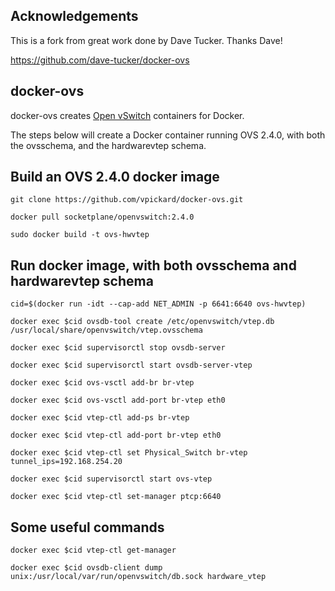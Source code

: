 Acknowledgements
--------------------------------------------------------------
This is a fork from great work done by Dave Tucker. Thanks Dave!

https://github.com/dave-tucker/docker-ovs

docker-ovs
----------

docker-ovs creates [Open vSwitch](http://openvswitch.org) containers for Docker.

The steps below will create a Docker container running OVS 2.4.0, with both
the ovsschema, and the hardwarevtep schema.


Build an OVS 2.4.0 docker image
------------------------------

	git clone https://github.com/vpickard/docker-ovs.git

	docker pull socketplane/openvswitch:2.4.0

	sudo docker build -t ovs-hwvtep

Run docker image, with both ovsschema and hardwarevtep schema
--------------------------------------------------------------

	cid=$(docker run -idt --cap-add NET_ADMIN -p 6641:6640 ovs-hwvtep)

	docker exec $cid ovsdb-tool create /etc/openvswitch/vtep.db /usr/local/share/openvswitch/vtep.ovsschema

	docker exec $cid supervisorctl stop ovsdb-server

	docker exec $cid supervisorctl start ovsdb-server-vtep

	docker exec $cid ovs-vsctl add-br br-vtep

	docker exec $cid ovs-vsctl add-port br-vtep eth0

	docker exec $cid vtep-ctl add-ps br-vtep

	docker exec $cid vtep-ctl add-port br-vtep eth0

	docker exec $cid vtep-ctl set Physical_Switch br-vtep tunnel_ips=192.168.254.20

	docker exec $cid supervisorctl start ovs-vtep

	docker exec $cid vtep-ctl set-manager ptcp:6640

Some useful commands
--------------------
	docker exec $cid vtep-ctl get-manager

	docker exec $cid ovsdb-client dump unix:/usr/local/var/run/openvswitch/db.sock hardware_vtep
